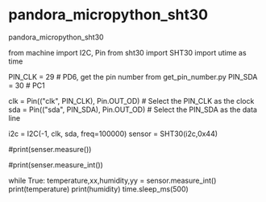 # pandora_micropython_sht30
pandora_micropython_sht30
  
from machine import I2C, Pin
from sht30 import SHT30
import utime as time

PIN_CLK = 29   # PD6, get the pin number from get_pin_number.py
PIN_SDA = 30   # PC1

clk = Pin(("clk", PIN_CLK), Pin.OUT_OD)   # Select the PIN_CLK as the clock
sda = Pin(("sda", PIN_SDA), Pin.OUT_OD)   # Select the PIN_SDA as the data line

i2c = I2C(-1, clk, sda, freq=100000)
sensor = SHT30(i2c,0x44)

#print(senser.measure())

#print(senser.measure_int())

while True:
    temperature,xx,humidity,yy = sensor.measure_int()
    print(temperature)
    print(humidity)
    time.sleep_ms(500)
